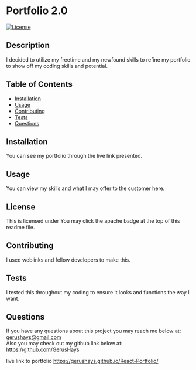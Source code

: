 # Portfolio 2.0
[![License](https://img.shields.io/badge/License-Apache_2.0-blue.svg)](https://opensource.org/licenses/Apache-2.0)
## Description 
I decided to utilize my freetime and my newfound skills to refine my portfolio to show off my coding skills and potential.

## Table of Contents

* [Installation](#installation)
* [Usage](#usage)
* [Contributing](#contributing)
* [Tests](#tests)
* [Questions](#questions)

## Installation 
You can see my portfolio through the live link presented.

## Usage 
You can view my skills and what I may offer to the customer here.

## License
This is licensed under You may click the apache badge at the top of this readme file.


## Contributing 
I used weblinks and fellow developers to make this.

## Tests 
I tested this throughout my coding to ensure it looks and functions the way I want.

## Questions
If you have any questions about this project you may reach me below at: </br> 
gerushays@gmail.com</br>
Also you may check out my github link below at: </br>
https://github.com/GerusHays

live link to portfolio
https://gerushays.github.io/React-Portfolio/
